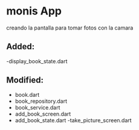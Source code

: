 # monis App
creando la pantalla para tomar fotos con la camara
## Added:
-display_book_state.dart
## Modified:
- book.dart
- book_repository.dart
- book_service.dart
- add_book_screen.dart
- add_book_state.dart
-take_picture_screen.dart

